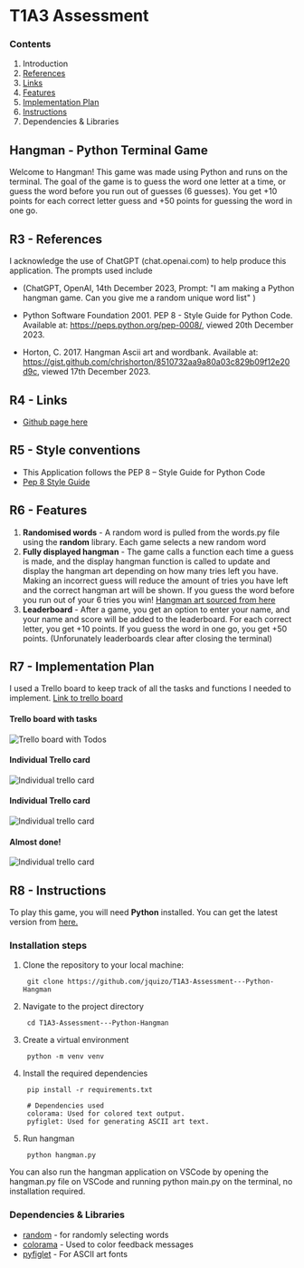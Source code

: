 # T1A3 Assessment

### Contents
1. Introduction
2. [References](#r3---references)
2. [Links](#r4---links)
3. [Features](#r6---features)
4. [Implementation Plan](#r7---implementation-plan)
5. [Instructions](#r8---instructions)
6. Dependencies & Libraries

## Hangman - Python Terminal Game
Welcome to Hangman! This game was made using Python and runs on the terminal. The goal of the game is to guess the word one letter at a time, or guess the word before you run out of guesses (6 guesses). You get +10 points for each correct letter guess and +50 points for guessing the word in one go.

## R3 - References
I acknowledge the use of ChatGPT (chat.openai.com) to help produce this application. The prompts used include 

* (ChatGPT, OpenAI, 14th December 2023, Prompt: "I am making a Python hangman game. Can you give me a random unique word list" )

*   Python Software Foundation 2001. PEP 8 - Style Guide for Python Code. Available at: https://peps.python.org/pep-0008/, viewed 20th December 2023.
*  Horton, C. 2017. Hangman Ascii art and wordbank. Available at: https://gist.github.com/chrishorton/8510732aa9a80a03c829b09f12e20d9c, viewed 17th December 2023.

## R4 - Links

* [Github page here](https://github.com/jquizo/T1A3-Assessment---Python-Hangman)

## R5 - Style conventions
* This Application follows the PEP 8 – Style Guide for Python Code 
* [Pep 8 Style Guide](https://peps.python.org/pep-0008/)

## R6 - Features
1. **Randomised words** - A random word is pulled from the words.py file using the **random** library. Each game selects a new random word
2. **Fully displayed hangman** - The game calls a function each time a guess is made, and the display hangman function is called to update and display the hangman art depending on how many tries left you have. Making an incorrect guess will reduce the amount of tries you have left and the correct hangman art will be shown. If you guess the word before you run out of your 6 tries you win!
[Hangman art sourced from here](https://gist.github.com/chrishorton/8510732aa9a80a03c829b09f12e20d9c)
3. **Leaderboard** - After a game, you get an option to enter your name, and your name and score will be added to the leaderboard. For each correct letter, you get +10 points. If you guess the word in one go, you get +50 points. (Unforunately leaderboards clear after closing the terminal)

## R7 - Implementation Plan
I used a Trello board to keep track of all the tasks and functions I needed to implement. 
[Link to trello board](https://trello.com/b/SejBlFoG/t1a3-assessment-python-hangman-application)

####  Trello board with tasks
![Trello board with Todos](/images/trelloScreenshot-1.jpg)
#### Individual Trello card
![Individual trello card](/images/trelloScreenshot-2.jpg)
#### Individual Trello card
![Individual trello card](/images/trelloScreenshot-3.jpg)
#### Almost done!
![Individual trello card](/images/trelloScreenshot-4.jpg)

## R8 - Instructions
To play this game, you will need **Python** installed. You can get the latest version from [here.](https://www.python.org/)

### Installation steps
1. Clone the repository to your local machine:  

        git clone https://github.com/jquizo/T1A3-Assessment---Python-Hangman

2. Navigate to the project directory

        cd T1A3-Assessment---Python-Hangman

3. Create a virtual environment

        python -m venv venv     

4. Install the required dependencies
    
        pip install -r requirements.txt

        # Dependencies used
        colorama: Used for colored text output.
        pyfiglet: Used for generating ASCII art text.
5. Run hangman

        python hangman.py

You can also run the hangman application on VSCode by opening the hangman.py file on VSCode and running python main.py on the terminal, no installation required. 

### Dependencies & Libraries
* [random](https://docs.python.org/3/library/random.html) - for randomly selecting words
* [colorama](https://pypi.org/project/colorama/) - Used to color feedback messages
* [pyfiglet](https://pypi.org/project/pyfiglet/0.7/) - For ASCII art fonts
